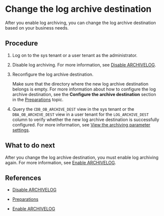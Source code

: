 # Change the log archive destination

After you enable log archiving, you can change the log archive destination based on your business needs.

## Procedure

1. Log on to the sys tenant or a user tenant as the administrator.

2. Disable log archiving.
   For more information, see [Disable ARCHIVELOG](400.close-the-log-archive-mode.md).

3. Reconfigure the log archive destination.

   Make sure that the directory where the new log archive destination belongs is empty. For more information about how to configure the log archive destination, see the **Configure the archive destination** section in the [Preparations](200.preparation-before-log-archive.md) topic.

4. Query the `CDB_OB_ARCHIVE_DEST` view in the sys tenant or the `DBA_OB_ARCHIVE_DEST` view in a user tenant for the `LOG_ARCHIVE_DEST` column to verify whether the new log archive destination is successfully configured.
   For more information, see [View the archiving parameter settings](800.view-parameters-of-log-archive.md).

## What to do next

After you change the log archive destination, you must enable log archiving again. For more information, see [Enable ARCHIVELOG](300.open-the-log-archive-mode.md).

## References

* [Disable ARCHIVELOG](400.close-the-log-archive-mode.md)

* [Preparations](200.preparation-before-log-archive.md)

* [Enable ARCHIVELOG](300.open-the-log-archive-mode.md)